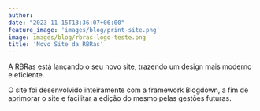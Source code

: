 ```yaml
---
author:
date: "2023-11-15T13:36:07+06:00"
feature_image: 'images/blog/print-site.png'
image: images/blog/rbras-logo-teste.png
title: 'Novo Site da RBRas'
---
```


A RBRas está lançando o seu novo site, trazendo um design mais moderno e eficiente. 

O site foi desenvolvido inteiramente com a framework Blogdown, a fim de aprimorar o site e facilitar a edição do mesmo pelas gestões futuras.